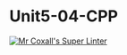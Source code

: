 # Unit5-04-CPP
[![Mr Coxall's Super Linter](https://github.com/ICS3U-Programming-Adwok-k/Unit5-04-CPP/workflows/Mr%20Coxall's%20Super%20Linter/badge.svg)](https://github.com/ICS3U-Programming-Adwok-k/Unit5-04-CPP/actions/)
